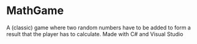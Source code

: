 # MathGame
A (classic) game where two random numbers have to be added to form a result that the player has to calculate. Made with C# and Visual Studio
